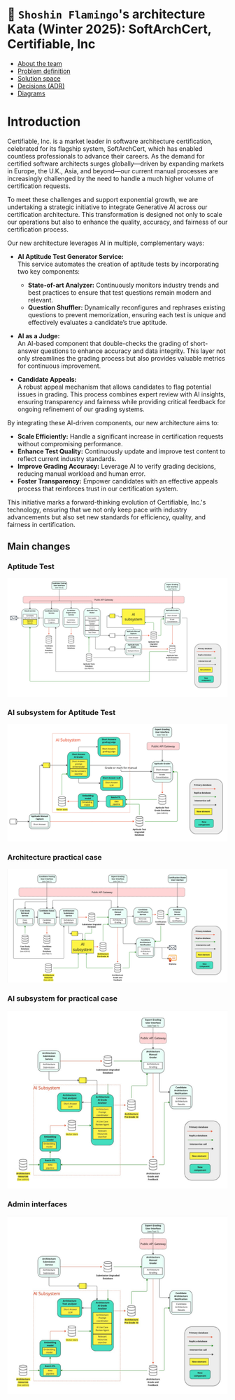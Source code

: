 # 🦩 `Shoshin Flamingo`'s architecture Kata (Winter 2025): SoftArchCert, Certifiable, Inc

* [About the team](1-about-the-team/README.md)
* [Problem definition](2-problem-space/README.md)
* [Solution space](3-solution-space/README.md)
* [Decisions (ADR)](4-decisions%20(ADRs)/README.md)
* [Diagrams](5-diagrams/README.md)

# Introduction

Certifiable, Inc. is a market leader in software architecture certification, celebrated for its flagship system, SoftArchCert, which has enabled countless professionals to advance their careers. As the demand for certified software architects surges globally—driven by expanding markets in Europe, the U.K., Asia, and beyond—our current manual processes are increasingly challenged by the need to handle a much higher volume of certification requests.

To meet these challenges and support exponential growth, we are undertaking a strategic initiative to integrate Generative AI across our certification architecture. This transformation is designed not only to scale our operations but also to enhance the quality, accuracy, and fairness of our certification process.

Our new architecture leverages AI in multiple, complementary ways:

- **AI Aptitude Test Generator Service:**  
  This service automates the creation of aptitude tests by incorporating two key components:
    - **State-of-art Analyzer:** Continuously monitors industry trends and best practices to ensure that test questions remain modern and relevant.
    - **Question Shuffler:** Dynamically reconfigures and rephrases existing questions to prevent memorization, ensuring each test is unique and effectively evaluates a candidate’s true aptitude.

- **AI as a Judge:**  
  An AI-based component that double-checks the grading of short-answer questions to enhance accuracy and data integrity. This layer not only streamlines the grading process but also provides valuable metrics for continuous improvement.

- **Candidate Appeals:**  
  A robust appeal mechanism that allows candidates to flag potential issues in grading. This process combines expert review with AI insights, ensuring transparency and fairness while providing critical feedback for ongoing refinement of our grading systems.

By integrating these AI-driven components, our new architecture aims to:
- **Scale Efficiently:** Handle a significant increase in certification requests without compromising performance.
- **Enhance Test Quality:** Continuously update and improve test content to reflect current industry standards.
- **Improve Grading Accuracy:** Leverage AI to verify grading decisions, reducing manual workload and human error.
- **Foster Transparency:** Empower candidates with an effective appeals process that reinforces trust in our certification system.

This initiative marks a forward-thinking evolution of Certifiable, Inc.'s technology, ensuring that we not only keep pace with industry advancements but also set new standards for efficiency, quality, and fairness in certification.

## Main changes

### Aptitude Test
![img.jpg](5-diagrams/1-updated-architecture-test-1.jpg)

### AI subsystem for Aptitude Test
![img.jpg](5-diagrams/2-ai-subsystem-test-1.jpg)

### Architecture practical case
![img.jpg](5-diagrams/3-updated-architecture-test-2.jpg)

### AI subsystem for practical case
![img.jpg](5-diagrams/4-ai-subsystem-test-1.jpg)

### Admin interfaces
![img.jpg](5-diagrams/4-ai-subsystem-test-1.jpg)

